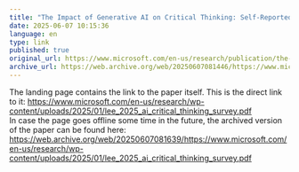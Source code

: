 ```yaml
--- 
title: "The Impact of Generative AI on Critical Thinking: Self-Reported Reductions in Cognitive Effort and Confidence Effects From a Survey of Knowledge Workers - Microsoft Research"
date: 2025-06-07 10:15:36
language: en
type: link
published: true
original_url: https://www.microsoft.com/en-us/research/publication/the-impact-of-generative-ai-on-critical-thinking-self-reported-reductions-in-cognitive-effort-and-confidence-effects-from-a-survey-of-knowledge-workers/
archive_url: https://web.archive.org/web/20250607081446/https://www.microsoft.com/en-us/research/publication/the-impact-of-generative-ai-on-critical-thinking-self-reported-reductions-in-cognitive-effort-and-confidence-effects-from-a-survey-of-knowledge-workers/
---
```

The landing page contains the link to the paper itself. This is the direct link to it: https://www.microsoft.com/en-us/research/wp-content/uploads/2025/01/lee_2025_ai_critical_thinking_survey.pdf  
In case the page goes offline some time in the future, the archived version of the paper can be found here: https://web.archive.org/web/20250607081639/https://www.microsoft.com/en-us/research/wp-content/uploads/2025/01/lee_2025_ai_critical_thinking_survey.pdf
